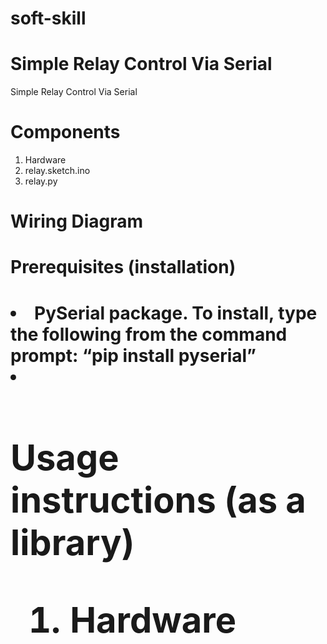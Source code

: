 # soft-skill

<h1>Simple Relay Control Via Serial</h1>
Simple Relay Control Via Serial

<h1>Components</h1>
<ol>
<li>Hardware</li>
<li>relay.sketch.ino</li>
<li>relay.py</li>
</ol>

<h1>Wiring Diagram</h1>


<h1>Prerequisites (installation)<h1>
 
<o1>
<li>PySerial package. To install, type the following from the command prompt:
“pip install pyserial”<li>
  
<h1>Usage instructions (as a library)</h>
  
<ol>
<li>Hardware</li>

